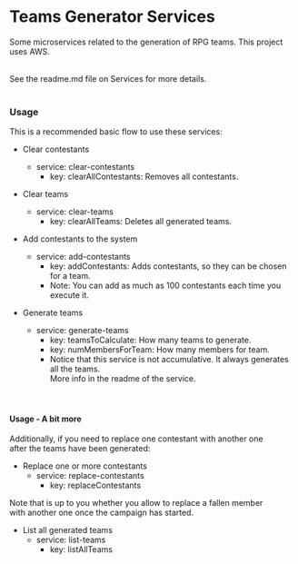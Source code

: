 Teams Generator Services
=======================================

Some microservices related to the generation of RPG teams.
This project uses AWS. <br /> <br />

See the readme.md file on Services for more details.
<br /> <br />


### Usage

This is a recommended basic flow to use these services:

* Clear contestants
  * service: clear-contestants
    * key: clearAllContestants: Removes all contestants.

* Clear teams
  * service: clear-teams
    * key: clearAllTeams: Deletes all generated teams.

* Add contestants to the system
  * service: add-contestants
    * key: addContestants: Adds contestants, so they can be chosen for a team.
    * Note: You can add as much as 100 contestants each time you execute it.

* Generate teams
  * service: generate-teams
    * key: teamsToCalculate: How many teams to generate.
    * key: numMembersForTeam: How many members for team.
    * Notice that this service is not accumulative. It always generates all the teams. <br />
      More info in the readme of the service.
<br /> <br /> <br />


#### Usage - A bit more

Additionally, if you need to replace one contestant with another one <br />
after the teams have been generated:

* Replace one or more contestants
  * service: replace-contestants
    * key: replaceContestants

Note that is up to you whether you allow to replace a fallen member <br /> 
with another one once the campaign has started.

* List all generated teams
  * service: list-teams
    * key: listAllTeams
